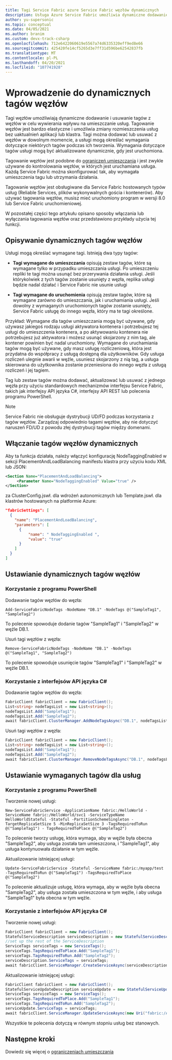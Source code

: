 ```yaml
---
title: Tagi Service Fabric azure Service Fabric węzłów dynamicznych
description: Usługa Azure Service Fabric umożliwia dynamiczne dodawanie i usuwanie tagów węzłów.
author: yu-supersonic
ms.topic: conceptual
ms.date: 04/05/2021
ms.author: branim
ms.custom: devx-track-csharp
ms.openlocfilehash: 712e6422060619e5567a74d6335320eff9ed8e66
ms.sourcegitcommit: 425420fe14cf5265d3e7ff31d596be62542837fb
ms.translationtype: MT
ms.contentlocale: pl-PL
ms.lasthandoff: 04/20/2021
ms.locfileid: "107741928"
---
```

# <a name="introduction-to-dynamic-node-tags"></a>Wprowadzenie do dynamicznych tagów węzłów
Tagi węzłów umożliwiają dynamiczne dodawanie i usuwanie tagów z węzłów w celu wywierania wpływu na umieszczanie usług. Tagowanie węzłów jest bardzo elastyczne i umożliwia zmiany rozmieszczenia usług bez uaktualnień aplikacji lub klastra. Tagi można dodawać lub usuwać z węzłów w dowolnym momencie, a usługi mogą określać wymagania dotyczące niektórych tagów podczas ich tworzenia. Wymagania dotyczące tagów usługi mogą być aktualizowane dynamicznie, gdy jest uruchomiona.

Tagowanie węzłów jest podobne do [ograniczeń umieszczania](service-fabric-cluster-resource-manager-configure-services.md) i jest zwykle używane do kontrolowania węzłów, w których jest uruchamiana usługa. Każdą Service Fabric można skonfigurować tak, aby wymagała umieszczenia tagu lub utrzymania działania.

Tagowanie węzłów jest obsługiwane dla Service Fabric hostowanych typów usług (Reliable Services, plików wykonywalnych gościa i kontenerów). Aby używać tagowania węzłów, musisz mieć uruchomiony program w wersji 8.0 lub Service Fabric uruchomieniowej.

W pozostałej części tego artykułu opisano sposoby włączania lub wyłączania tagowania węzłów oraz przedstawiono przykłady użycia tej funkcji.


## <a name="describing-dynamic-node-tags"></a>Opisywanie dynamicznych tagów węzłów
Usługi mogą określać wymagane tagi. Istnieją dwa typy tagów:
* **Tagi wymagane do umieszczania** opisują zestaw tagów, które są wymagane tylko w przypadku umieszczania usługi. Po umieszczeniu repliki te tagi można usunąć bez przerywania działania usługi. Jeśli którykolwiek z tych tagów zostanie usunięty z węzła, replika usługi będzie nadal działać i Service Fabric nie usunie usługi

* **Tagi wymagane do uruchomienia** opisują zestaw tagów, które są wymagane zarówno do umieszczania, jak i uruchamiania usługi. Jeśli dowolny z wymaganych uruchomionych tagów zostanie usunięty, Service Fabric usługę do innego węzła, który ma te tagi określone.

Przykład: Wymagane dla tagów umieszczania mogą być używane, gdy używasz jakiegoś rodzaju usługi aktywatora kontenera i potrzebujesz tej usługi do umieszczenia kontenera, a po aktywowaniu kontenera nie potrzebujesz już aktywatora i możesz usunąć skojarzony z nim tag, ale kontener powinien być nadal uruchomiony.
Wymagane do uruchamiania tagów mogą być używane, gdy masz usługę rozliczeniową, która jest przydatna do współpracy z usługą dostępną dla użytkowników. Gdy usługa rozliczeń ulegnie awarii w węźle, usuniesz skojarzony z nią tag, a usługa skierowana do użytkownika zostanie przeniesiona do innego węzła z usługą rozliczeń i jej tagiem.

Tag lub zestaw tagów można dodawać, aktualizować lub usuwać z jednego węzła przy użyciu standardowych mechanizmów interfejsu Service Fabric, takich jak interfejsy API języka C#, interfejsy API REST lub polecenia programu PowerShell.

> [!NOTE]
> Service Fabric nie obsługuje dystrybucji UD/FD podczas korzystania z tagów węzłów. Zarządzaj odpowiednio tagami węzłów, aby nie dotyczyć naruszeń FD/UD z powodu złej dystrybucji tagów między domenami.

## <a name="enabling-dynamic-node-tags"></a>Włączanie tagów węzłów dynamicznych
Aby ta funkcja działała, należy włączyć konfigurację NodeTaggingEnabled w sekcji PlacementAndLoadBalancing manifestu klastra przy użyciu kodu XML lub JSON:

``` xml
<Section Name="PlacementAndLoadBalancing">
     <Parameter Name="NodeTaggingEnabled" Value="true" />
</Section>
```

za ClusterConfig.jswł. dla wdrożeń autonomicznych lub Template.jswł. dla klastrów hostowanych na platformie Azure:

```json
"fabricSettings": [
  {
    "name": "PlacementAndLoadBalancing",
    "parameters": [
      {
          "name": " NodeTaggingEnabled ",
          "value": "true"
      }
    ]
  }
]
```

## <a name="setting-dynamic-node-tags"></a>Ustawianie dynamicznych tagów węzłów

### <a name="using-powershell"></a>Korzystanie z programu PowerShell

Dodawanie tagów węzłów do węzła:

```posh
Add-ServiceFabricNodeTags -NodeName "DB.1" -NodeTags @("SampleTag1", "SampleTag2")
```
To polecenie spowoduje dodanie tagów "SampleTag1" i "SampleTag2" w węźle DB.1.

Usuń tagi węzłów z węzła:

```posh
Remove-ServiceFabricNodeTags -NodeName "DB.1" -NodeTags @("SampleTag1", "SampleTag2")
```
To polecenie spowoduje usunięcie tagów "SampleTag1" i "SampleTag2" w węźle DB.1.

### <a name="using-c-apis"></a>Korzystanie z interfejsów API języka C#

Dodawanie tagów węzłów do węzła:

```csharp
FabricClient fabricClient = new FabricClient();
List<string> nodeTagsList = new List<string>();
nodeTagsList.Add("SampleTag1");
nodeTagsList.Add("SampleTag2");
await fabricClient.ClusterManager.AddNodeTagsAsync("DB.1", nodeTagsList);
```

Usuń tagi węzłów z węzła:

```csharp
FabricClient fabricClient = new FabricClient();
List<string> nodeTagsList = new List<string>();
nodeTagsList.Add("SampleTag1");
nodeTagsList.Add("SampleTag2");
await fabricClient.ClusterManager.RemoveNodeTagsAsync("DB.1", nodeTagsList);
```

## <a name="setting-required-tags-for-services"></a>Ustawianie wymaganych tagów dla usług

### <a name="using-powershell"></a>Korzystanie z programu PowerShell

Tworzenie nowej usługi:

```posh
New-ServiceFabricService -ApplicationName fabric:/HelloWorld -ServiceName fabric:/HelloWorld/svc1 -ServiceTypeName HelloWorldStateful -Stateful -PartitionSchemeSingleton -TargetReplicaSetSize 5 -MinReplicaSetSize 3 -TagsRequiredToRun @("SampleTag1") - TagsRequiredToPlace @("SampleTag2")
```
To polecenie tworzy usługę, która wymaga, aby w węźle była obecna "SampleTag2", aby usługa została tam umieszczona, i "SampleTag1", aby usługa kontynuowała działanie w tym węźle.

Aktualizowanie istniejącej usługi:

```posh
Update-ServiceFabricService -Stateful -ServiceName fabric:/myapp/test -TagsRequiredToRun @("SampleTag1") -TagsRequiredToPlace @("SampleTag2")
```
To polecenie aktualizuje usługę, która wymaga, aby w węźle była obecna "SampleTag2", aby usługa została umieszczona w tym węźle, i aby usługa "SampleTag1" była obecna w tym węźle.

### <a name="using-c-apis"></a>Korzystanie z interfejsów API języka C#

Tworzenie nowej usługi:

```csharp
FabricClient fabricClient = new FabricClient();
StatefulServiceDescription serviceDescription = new StatefulServiceDescription();
//set up the rest of the ServiceDescription
ServiceTags serviceTags = new ServiceTags();
serviceTags.TagsRequiredToPlace.Add("SampleTag1");
serviceTags.TagsRequiredToRun.Add("SampleTag2");
serviceDescription.ServiceTags = serviceTags;
await fabricClient.ServiceManager.CreateServiceAsync(serviceDescription);
```

Aktualizowanie istniejącej usługi:

```csharp
FabricClient fabricClient = new FabricClient();
StatefulServiceUpdateDescription serviceUpdate = new StatefulServiceUpdateDescription();
ServiceTags serviceTags = new ServiceTags();
serviceTags.TagsRequiredToPlace.Add("SampleTag1");
serviceTags.TagsRequiredToRun.Add("SampleTag2");
serviceUpdate.ServiceTags = serviceTags;
await fabricClient.ServiceManager.UpdateServiceAsync(new Uri("fabric:/AppName/ServiceName"), serviceUpdate);
```

Wszystkie te polecenia dotyczą w równym stopniu usług bez stanowych.

## <a name="next-steps"></a>Następne kroki
Dowiedz się więcej o [ograniczeniach umieszczania](service-fabric-cluster-resource-manager-configure-services.md)
